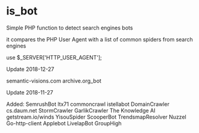 is_bot
======

Simple PHP function to detect search engines bots

it compares the PHP User Agent with a list of common spiders from search engines

use $_SERVER['HTTP_USER_AGENT'];


Update 2018-12-27

semantic-visions.com
archive.org_bot


Update 2018-11-27

Added:
SemrushBot
ltx71
commoncrawl
istellabot
DomainCrawler
cs.daum.net
StormCrawler
GarlikCrawler
The Knowledge AI
getstream.io/winds
YisouSpider
ScooperBot
TrendsmapResolver
Nuzzel
Go-http-client
Applebot
LivelapBot
GroupHigh
